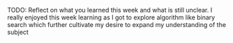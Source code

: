 TODO: Reflect on what you learned this week and what is still unclear.
I really enjoyed this week learning as I got to explore algorithm like binary search which further cultivate my desire to expand my understanding of the subject
